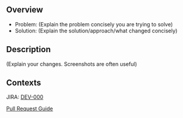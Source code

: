 ## Overview

* Problem: (Explain the problem concisely you are trying to solve)
* Solution: (Explain the solution/approach/what changed concisely)

## Description

(Explain your changes. Screenshots are often useful)

## Contexts

JIRA: [DEV-000](URL)

[Pull Request Guide](https://docs.github.com/en/enterprise-server@3.12/pull-requests/collaborating-with-pull-requests/getting-started/helping-others-review-your-changes#provide-context-and-guidance)
